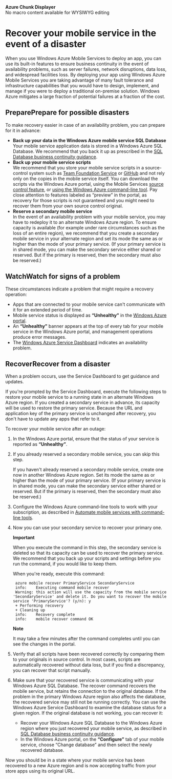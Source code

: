 <properties linkid="mobile-services-recover-disaster" urlDisplayName="Recover your mobile service in the event of a disaster" pageTitle="Recover your mobile service in the event of a disaster - Windows Azure Mobile Services" Title="Recover your mobile service in the event of a disaster - Windows Azure Mobile Services" metaKeywords=""  writer="yavorg" Description="Learn how to recover your mobile service in the event of a disaster." metaCanonical="" disqusComments="1" umbracoNaviHide="1" />

<div class="umbMacroHolder" title="This is rendered content from macro" onresizestart="return false;" umbpageid="14798" ismacro="true" umb_chunkname="MobileArticleLeft" umb_chunkpath="devcenter/Menu" umb_macroalias="AzureChunkDisplayer" umb_hide="0" umb_modaltrigger="" umb_chunkurl="" umb_modalpopup="0"><!-- startUmbMacro --><span><strong>Azure Chunk Displayer</strong><br />No macro content available for WYSIWYG editing</span><!-- endUmbMacro --></div>

# Recover your mobile service in the event of a disaster

When you use Windows Azure Mobile Services to deploy an app, you can use its built-in features to ensure business continuity in the event of availability problems, such as server failures, network disruptions, data loss, and widespread facilities loss. By deploying your app using Windows Azure Mobile Services you are taking advantage of many fault tolerance and infrastructure capabilities that you would have to design, implement, and manage if you were to deploy a traditional on-premise solution. Windows Azure mitigates a large fraction of potential failures at a fraction of the cost.

<h2><a name="prepare"></a><span class="short-header">Prepare</span>Prepare for possible disasters</h2>

To make recovery easier in case of an availability problem, you can prepare for it in advance: 

+ **Back up your data in the Windows Azure mobile service SQL Database**
	<br/>Your mobile service application data is stored in a Windows Azure SQL Database. We recommend that you back it up as prescribed in the [SQL Database business continuity guidance].
+ **Back up your mobile service scripts**
	<br/>We recommend that you store your mobile service scripts in a source-control system such as [Team Foundation Service] or [GitHub] and not rely only on the copies in the mobile service itself. You can download the scripts via the Windows Azure portal, using the Mobile Services [source control feature], or [using the Windows Azure command-line tool]. Pay close attention to features labeled as “preview” in the portal, as recovery for those scripts is not guaranteed and you might need to recover them from your own source control original.
+ **Reserve a secondary mobile service**
	<br/>In the event of an availability problem with your mobile service, you may have to redeploy it to an alternate Windows Azure region. To ensure capacity is available (for example under rare circumstances such as the loss of an entire region), we recommend that you create a secondary mobile service in your alternate region and set its mode the same as or higher than the mode of your primary service. (If your primary service is in shared mode, you can make the secondary service either shared or reserved. But if the primary is reserved, then the secondary must also be reserved.)


<h2><a name="watch"></a><span class="short-header">Watch</span>Watch for signs of a problem</h2>

These circumstances indicate a problem that might require a recovery operation:

+ Apps that are connected to your mobile service can't communicate with it for an extended period of time.
+ Mobile service status is displayed as **“Unhealthy”** in the [Windows Azure portal].
+ An **“Unhealthy”** banner appears at the top of every tab for your mobile service in the Windows Azure portal, and management operations produce error messages.
+ The [Windows Azure Service Dashboard] indicates an availability problem.

<h2><a name="recover"></a><span class="short-header">Recover</span>Recover from a disaster</h2>

When a problem occurs, use the Service Dashboard to get guidance and updates.
 
If you're prompted by the Service Dashboard, execute the following steps to restore your mobile service to a running state in an alternate Windows Azure region. If you created a secondary service in advance, its capacity will be used to restore the primary service. Because the URL and application key of the primary service is unchanged after recovery, you don't have to update any apps that refer to it. 

To recover your mobile service after an outage:

1. In the Windows Azure portal, ensure that the status of your service is reported as **“Unhealthy”**.

2. If you already reserved a secondary mobile service, you can skip this step.

   If you haven't already reserved a secondary mobile service, create one now in another Windows Azure region. Set its mode the same as or higher than the mode of your primary service. (If your primary service is in shared mode, you can make the secondary service either shared or reserved. But if the primary is reserved, then the secondary must also be reserved.)

3. Configure the Windows Azure command-line tools to work with your subscription, as described in [Automate mobile services with command-line tools].

4. Now you can use your secondary service to recover your primary one.

    <div class="dev-callout"><b>Important</b>
	<p>When you execute the command in this step, the secondary service is deleted so that its capacity can be used to recover the primary service. We recommend that you back up your scripts and settings before you run the command, if you would like to keep them.</p>
    </div>

   When you're ready, execute this command:

		azure mobile recover PrimaryService SecondaryService
		info:    Executing command mobile recover
		Warning: this action will use the capacity from the mobile service 'SecondaryService' and delete it. Do you want to recover the mobile service 'PrimaryService'? (y/n): y
		+ Performing recovery
		+ Cleaning up
		info:    Recovery complete
		info:    mobile recover command OK

    <div class="dev-callout"><b>Note</b>
	<p>It may take a few minutes after the command completes until you can see the changes in the portal.</p>
    </div>

5. Verify that all scripts have been recovered correctly by comparing them to your originals in source control. In most cases, scripts are automatically recovered without data loss, but if you find a discrepancy, you can recover that script manually.

6. Make sure that your recovered service is communicating with your Windows Azure SQL Database. The recover command recovers the mobile service, but retains the connection to the original database. If the problem in the primary Windows Azure region also affects the database, the recovered service may still not be running correctly. You can use the Windows Azure Service Dashboard to examine the database status for a given region. If the original database is not working, you can recover it:
	+ Recover your Windows Azure SQL Database to the Windows Azure region where you just recovered your mobile service, as described in [SQL Database business continuity guidance].
	+ In the Windows Azure portal, on the **“Configure”** tab of your mobile service, choose “Change database” and then select the newly recovered database.

Now you should be in a state where your mobile service has been recovered to a new Azure region and is now accepting traffic from your store apps using its original URL.

<!-- Anchors. -->

<!-- Images. -->

<!-- URLs. -->
[SQL Database business continuity guidance]: http://msdn.microsoft.com/en-us/library/windowsazure/hh852669.aspx
[Team Foundation Service]: http://tfs.visualstudio.com/
[GitHub]: https://github.com/
[source control feature]: http://www.windowsazure.com/en-us/develop/mobile/tutorials/store-scripts-in-source-control/
[using the Windows Azure command-line tool]: http://www.windowsazure.com/en-us/develop/mobile/tutorials/command-line-administration/
[Windows Azure portal]: http://manage.windowsazure.com/
[Windows Azure Service Dashboard]: http://www.windowsazure.com/en-us/support/service-dashboard/
[Automate mobile services with command-line tools]: http://www.windowsazure.com/en-us/develop/mobile/tutorials/command-line-administration/